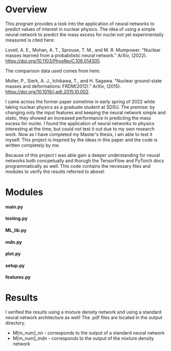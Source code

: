# Overview
This program provides a look into the application of neural networks to predict values of interest in nuclear physics. The idea of using a simple neural network to predict the mass excess for nuclei not yet experimentally measured is cited here:

Lovell, A. E., Mohan, A. T., Sprouse, T. M., and M. R. Mumpower. 
"Nuclear masses learned from a probabilistic neural network." 
ArXiv, (2022). 
https://doi.org/10.1103/PhysRevC.106.014305.

The comparison data used comes from here:

Moller, P., Sierk, A. J., Ichikawa, T., and H. Sagawa. 
"Nuclear ground-state masses and deformations: FRDM(2012)." ArXiv, (2015). 
https://doi.org/10.1016/j.adt.2015.10.002.

I came across the former paper sometime in early spring of 2022 while taking nuclear physics as a graduate student at SDSU. The premise: by changing only the input features and keeping the neural network simple and static, they showed an increased performance in predicting the mass excess for nuclei. I found the application of neural networks to physics interesting at the time, but could not test it out due to my own research work. Now as I have completed my Master's thesis, I am able to test it myself. This project is inspired by the ideas in this paper and the code is written completely by me. 

Because of this project I was able gain a deeper understanding for neural networks both concpetually and thorugh the TensorFlow and PyTorch docs programmatically as well. This code  contains the necessary files and modules to verify the results referred to above! 


# Modules
#### main.py

#### testing.py

#### ML_lib.py

#### mdn.py

#### plot.py

#### setup.py

#### features.py


# Results
I verified the results using a mixture density network and using a standard neural network architecture as well! The .pdf files are located in the output directory. 
- M[m_num]_nn - corresponds to the output of a standard neural network 
- M[m_num]_mdn - corresponds to the output of the mixture density network 

